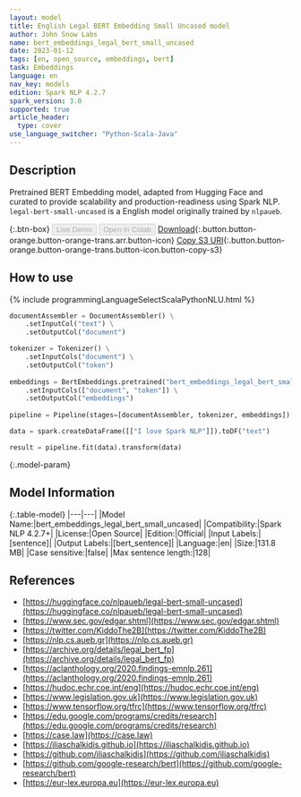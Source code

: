 ```yaml
---
layout: model
title: English Legal BERT Embedding Small Uncased model
author: John Snow Labs
name: bert_embeddings_legal_bert_small_uncased
date: 2023-01-12
tags: [en, open_source, embeddings, bert]
task: Embeddings
language: en
nav_key: models
edition: Spark NLP 4.2.7
spark_version: 3.0
supported: true
article_header:
  type: cover
use_language_switcher: "Python-Scala-Java"
---
```


## Description

Pretrained BERT Embedding model, adapted from Hugging Face and curated to provide scalability and production-readiness using Spark NLP. `legal-bert-small-uncased` is a English model originally trained by `nlpaueb`.

{:.btn-box}
<button class="button button-orange" disabled>Live Demo</button>
<button class="button button-orange" disabled>Open in Colab</button>
[Download](https://s3.amazonaws.com/auxdata.johnsnowlabs.com/public/models/bert_embeddings_legal_bert_small_uncased_en_4.2.7_3.0_1673543580768.zip){:.button.button-orange.button-orange-trans.arr.button-icon}
[Copy S3 URI](s3://auxdata.johnsnowlabs.com/public/models/bert_embeddings_legal_bert_small_uncased_en_4.2.7_3.0_1673543580768.zip){:.button.button-orange.button-orange-trans.button-icon.button-copy-s3}

## How to use



<div class="tabs-box" markdown="1">

{% include programmingLanguageSelectScalaPythonNLU.html %}
```python
documentAssembler = DocumentAssembler() \
    .setInputCol("text") \
    .setOutputCol("document")

tokenizer = Tokenizer() \
    .setInputCols("document") \
    .setOutputCol("token")
  
embeddings = BertEmbeddings.pretrained("bert_embeddings_legal_bert_small_uncased","en") \
    .setInputCols(["document", "token"]) \
    .setOutputCol("embeddings")
    
pipeline = Pipeline(stages=[documentAssembler, tokenizer, embeddings])

data = spark.createDataFrame([["I love Spark NLP"]]).toDF("text")

result = pipeline.fit(data).transform(data)
```

</div>

{:.model-param}
## Model Information

{:.table-model}
|---|---|
|Model Name:|bert_embeddings_legal_bert_small_uncased|
|Compatibility:|Spark NLP 4.2.7+|
|License:|Open Source|
|Edition:|Official|
|Input Labels:|[sentence]|
|Output Labels:|[bert_sentence]|
|Language:|en|
|Size:|131.8 MB|
|Case sensitive:|false|
|Max sentence length:|128|

## References

- [https://huggingface.co/nlpaueb/legal-bert-small-uncased](https://huggingface.co/nlpaueb/legal-bert-small-uncased)
- [https://www.sec.gov/edgar.shtml](https://www.sec.gov/edgar.shtml)
- [https://twitter.com/KiddoThe2B](https://twitter.com/KiddoThe2B)
- [https://nlp.cs.aueb.gr](https://nlp.cs.aueb.gr)
- [https://archive.org/details/legal_bert_fp](https://archive.org/details/legal_bert_fp)
- [https://aclanthology.org/2020.findings-emnlp.261](https://aclanthology.org/2020.findings-emnlp.261)
- [https://hudoc.echr.coe.int/eng](https://hudoc.echr.coe.int/eng)
- [https://www.legislation.gov.uk](https://www.legislation.gov.uk)
- [https://www.tensorflow.org/tfrc](https://www.tensorflow.org/tfrc)
- [https://edu.google.com/programs/credits/research](https://edu.google.com/programs/credits/research)
- [https://case.law](https://case.law)
- [https://iliaschalkidis.github.io](https://iliaschalkidis.github.io)
- [https://github.com/iliaschalkidis](https://github.com/iliaschalkidis)
- [https://github.com/google-research/bert](https://github.com/google-research/bert)
- [https://eur-lex.europa.eu](https://eur-lex.europa.eu)